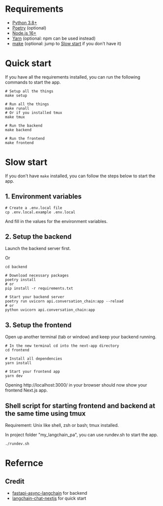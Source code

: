 # Requirements

- [Python 3.8+](https://www.python.org/downloads/)
- [Poetry](https://python-poetry.org/docs/#installation) (optional)
- [Node.js 16+](https://nodejs.org/en/download/)
- [Yarn](https://yarnpkg.com/getting-started/install) (optional: npm can be used instead)
- [make](https://www.gnu.org/software/make/) (optional: jump to [Slow start](#slow-start) if you don't have it)

# Quick start

If you have all the requirements installed, you can run the following commands to start the app.

```shell
# Setup all the things
make setup

# Run all the things
make runall
# Or if you installed tmux
make tmux

# Run the backend
make backend

# Run the frontend
make frontend
```

# Slow start

If you don't have `make` installed, you can follow the steps below to start the app.

## 1. Environment variables

```shell
# Create a .env.local file
cp .env.local.example .env.local
```

And fill in the values for the environment variables.

## 2. Setup the backend

Launch the backend server first.

Or

```shell
cd backend

# Download necessary packages
poetry install
# or
pip install -r requirements.txt

# Start your backend server
poetry run uvicorn api.conversation_chain:app --reload
# or
python uvicorn api.conversation_chain:app
```

## 3. Setup the frontend

Open up another terminal (tab or window) and keep your backend running.

```shell
# In the new terminal cd into the next-app directory
cd frontend

# Install all dependencies
yarn install 

# Start your frontend app
yarn dev
```

Opening http://localhost:3000/ in your browser should now show your frontend Next.js app.

## Shell script for starting frontend and backend at the same time using tmux

Requirement: Unix like shell, zsh or bash; tmux installed.

In project folder "my_langchain_pa", you can use rundev.sh to start the app.

```shell
./rundev.sh
```

# Refernce

## Credit

- [fastapi-async-langchain](https://github.com/ajndkr/fastapi-async-langchain) for backend
- [langchain-chat-nextjs](https://github.com/zahidkhawaja/langchain-chat-nextjs) for quick start
